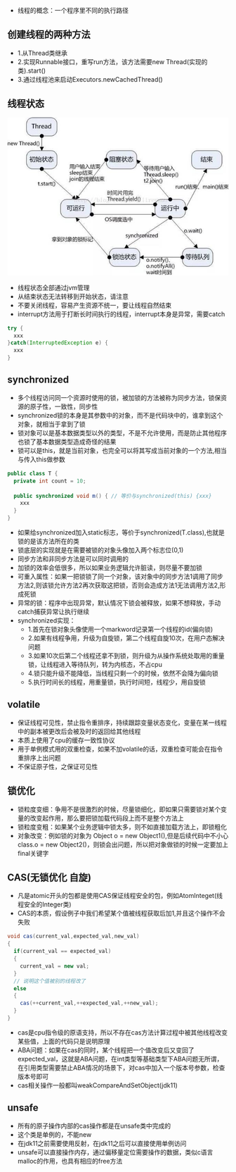 - 线程的概念：一个程序里不同的执行路径

## 创建线程的两种方法
  - 1.从Thread类继承
  - 2.实现Runnable接口，重写run方法，该方法需要new Thread(实现的类).start()
  - 3.通过线程池来启动Executors.newCachedThread()
  
## 线程状态
  
  ![Thread1](https://github.com/einQimiaozi/awesome_java_notebook/blob/main/%E5%A4%9A%E7%BA%BF%E7%A8%8B%E5%92%8C%E9%AB%98%E5%B9%B6%E5%8F%91/source/sohucs.jpeg)
  
  - 线程状态全部通过jvm管理
  - 从结束状态无法转移到开始状态，请注意
  - 不要关闭线程，容易产生资源不统一，要让线程自然结束
  - interrupt方法用于打断长时间执行的线程，interrupt本身是异常，需要catch
  
  ```java
  try {
    xxx
  }catch(InterruptedException e) {
    xxx
  }
  ```

## synchronized
  - 多个线程访问同一个资源时使用的锁，被加锁的方法被称为同步方法，锁保资源的原子性，一致性，同步性
  - synchronized锁的本身是其参数中的对象，而不是代码块中的，谁拿到这个对象，就相当于拿到了锁
  - 锁对象可以是基本数据类型以外的类型，不是不允许使用，而是防止其他程序也锁了基本数据类型造成奇怪的结果
  - 锁可以是this，就是当前对象，也完全可以将其写成当前对象的一个方法,相当与传入this做参数
  
  ```java
  public class T {
    private int count = 10;
    
    public synchronized void m() { // 等价与synchronized(this) {xxx}
      xxx
    }
  }
  ```
  
  - 如果给synchronized加入static标志，等价于synchronized(T.class),也就是锁的是该方法所在的类
  - 锁底层的实现就是在需要被锁的对象头像加入两个标志位(0,1)
  - 同步方法和非同步方法是可以同时调用的
  - 加锁的效率会低很多，所以如果业务逻辑允许脏读，则尽量不要加锁
  - 可重入属性：如果一把锁锁了同一个对象，该对象中的同步方法1调用了同步方法2,则该锁允许方法2再次获取这把锁，否则会造成方法1无法调用方法2,形成死锁
  - 异常的锁：程序中出现异常，默认情况下锁会被释放，如果不想释放，手动catch捕获异常让执行继续
  - synchronized实现：
    - 1.首先在锁对象头像使用一个markword记录第一个线程的id(偏向锁)
    - 2.如果有线程争用，升级为自旋锁，第二个线程自旋10次，在用户态解决问题
    - 3.如果10次后第二个线程还拿不到锁，则升级为从操作系统处取用的重量锁，让线程进入等待队列，转为内核态，不占cpu
    - 4.锁只能升级不能降低，当线程只剩一个的时候，依然不会降为偏向锁
    - 5.执行时间长的线程，用重量锁，执行时间短，线程少，用自旋锁

## volatile
  - 保证线程可见性，禁止指令重排序，持续跟踪变量状态变化，变量在某一线程中的副本被更改后会被及时的返回给其他线程
  - 本质上使用了cpu的缓存一致性协议
  - 用于单例模式用的双重检查，如果不加volatile的话，双重检查可能会在指令重排序上出问题
  - 不保证原子性，之保证可见性

## 锁优化
  - 锁粒度变细：争用不是很激烈的时候，尽量锁细化，即如果只需要锁对某个变量的改变起作用，那么要把锁加载代码段上而不是整个方法上
  - 锁粒度变粗：如果某个业务逻辑中锁太多，则不如直接加载方法上，即锁粗化
  - 对象改变：例如锁的对象为 Object o = new Object1(),但是后续代码中不小心class.o = new Object2()，则锁会出问题，所以把对象做锁的时候一定要加上final关键字

## CAS(无锁优化 自旋)
  - 凡是atomic开头的包都是使用CAS保证线程安全的包，例如AtomInteget(线程安全的Integer类)
  - CAS的本质，假设例子中我们希望某个值被线程获取后加1,并且这个操作不会失败
  
  ```java
  void cas(current_val,expected_val,new_val)
  {
    if(current_val == expected_val)
    {
      current_val = new val;
    }
    // 说明这个值被别的线程改了
    else
    {
      cas(++current_val,++expected_val,++new_val);
    }
  } 
  ```
  
  - cas是cpu指令级的原语支持，所以不存在cas方法计算过程中被其他线程改变某些值，上面的代码只是说明原理
  - ABA问题：如果在cas的同时，某个线程把一个值改变后又变回了expected_val，这就是ABA问题，在int类型等基础类型下ABA问题无所谓，在引用类型需要禁止ABA情况的场景下，对cas中加入一个版本号参数，检查版本号即可
  - cas相关操作一般都叫weakCompareAndSetObject(jdk11)

## unsafe
   - 所有的原子操作内部的cas操作都是在unsafe类中完成的
   - 这个类是单例的，不能new
   - 在jdk11之前需要使用反射，在jdk11之后可以直接使用单例访问
   - unsafe可以直接操作内存，通过偏移量定位需要操作的数据，类似c语言malloc的作用，也具有相应的free方法

